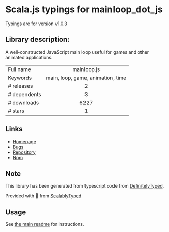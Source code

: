 
# Scala.js typings for mainloop_dot_js

Typings are for version v1.0.3

## Library description:
A well-constructed JavaScript main loop useful for games and other animated applications.

|                    |                 |
| ------------------ | :-------------: |
| Full name          | mainloop.js |
| Keywords           | main, loop, game, animation, time |
| # releases         | 2 |
| # dependents       | 3 |
| # downloads        | 6227 |
| # stars            | 1 |

## Links
- [Homepage](https://github.com/IceCreamYou/MainLoop.js)
- [Bugs](https://github.com/IceCreamYou/MainLoop.js/issues)
- [Repository](https://github.com/IceCreamYou/MainLoop.js)
- [Npm](https://www.npmjs.com/package/mainloop.js)
    


## Note
This library has been generated from typescript code from [DefinitelyTyped](https://definitelytyped.org).

Provided with :purple_heart: from [ScalablyTyped](https://github.com/oyvindberg/ScalablyTyped)

## Usage
See [the main readme](../../readme.md) for instructions.


